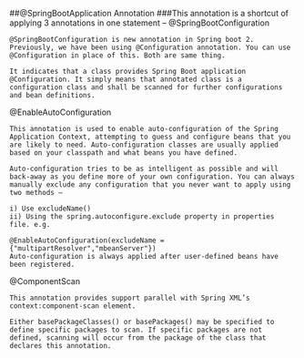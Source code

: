 ##@SpringBootApplication Annotation
   ###This annotation is a shortcut of applying 3 annotations in one statement –
@SpringBootConfiguration

    @SpringBootConfiguration is new annotation in Spring boot 2. Previously, we have been using @Configuration annotation. You can use @Configuration in place of this. Both are same thing.
    
    It indicates that a class provides Spring Boot application @Configuration. It simply means that annotated class is a configuration class and shall be scanned for further configurations and bean definitions.
    
@EnableAutoConfiguration
    
    This annotation is used to enable auto-configuration of the Spring Application Context, attempting to guess and configure beans that you are likely to need. Auto-configuration classes are usually applied based on your classpath and what beans you have defined.
    
    Auto-configuration tries to be as intelligent as possible and will back-away as you define more of your own configuration. You can always manually exclude any configuration that you never want to apply using two methods –
    
    i) Use excludeName()
    ii) Using the spring.autoconfigure.exclude property in properties file. e.g.
    
    @EnableAutoConfiguration(excludeName = {"multipartResolver","mbeanServer"})
    Auto-configuration is always applied after user-defined beans have been registered.
    
@ComponentScan

    This annotation provides support parallel with Spring XML’s context:component-scan element.
    
    Either basePackageClasses() or basePackages() may be specified to define specific packages to scan. If specific packages are not defined, scanning will occur from the package of the class that declares this annotation.